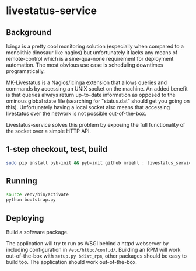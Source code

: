 livestatus-service
==================

## Background
Icinga is a pretty cool monitoring solution (especially when compared to a monolithic dinosaur like nagios)
but unfortunately it lacks any means of remote-control which is a sine-qua-none requirement for deployment automation.
The most obvious use case is scheduling downtimes programatically.

MK-Livestatus is a Nagios/Icinga extension that allows queries and commands by accessing an UNIX socket on the machine.
An added benefit is that queries always return up-to-date information as opposed to the ominous global state file 
(searching for "status.dat" should get you going on this). Unfortunately having a local socket also means that accessing
livestatus over the network is not possible out-of-the-box.

Livestatus-service solves this problem by exposing the full functionality of the socket over a simple HTTP API.


## 1-step checkout, test, build
```bash
sudo pip install pyb-init && pyb-init github mriehl : livestatus_service
```

## Running
```bash
source venv/bin/activate
python bootstrap.py
```

## Deploying
Build a software package.

The application will try to run as WSGI behind a httpd webserver by including configuration in ```/etc/httpd/conf.d/```.
Building an RPM will work out-of-the-box with ```setup.py bdist_rpm```, other packages should be easy to build too.
The application should work out-of-the-box.
